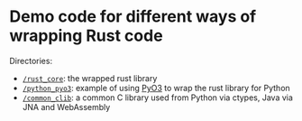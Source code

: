 # Demo code for different ways of wrapping Rust code

Directories:

- [`/rust_core`](rust_core): the wrapped rust library
- [`/python_pyo3`](pyo3): example of using [PyO3][pyo3] to wrap the rust library
  for Python
- [`/common_clib`](common_clib): a common C library used from Python via ctypes,
  Java via JNA and WebAssembly

[pyo3]: https://pyo3.rs
